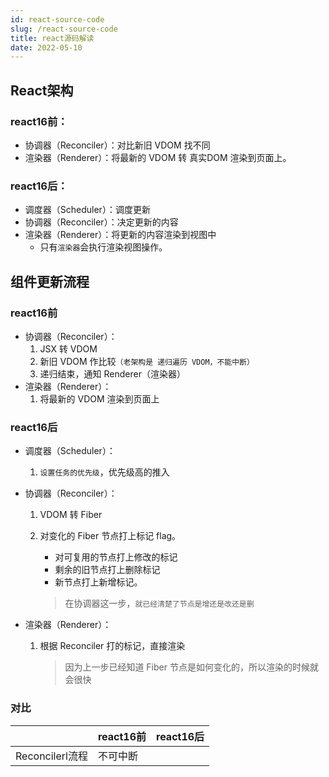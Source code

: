 ```yaml
---
id: react-source-code
slug: /react-source-code
title: react源码解读
date: 2022-05-10
---
```




## React架构

### react16前：

* 协调器（Reconciler）：对比新旧 VDOM 找不同
* 渲染器（Renderer）：将最新的 VDOM 转 真实DOM 渲染到页面上。

### react16后：

* 调度器（Scheduler）：调度更新
* 协调器（Reconciler）：决定更新的内容
* 渲染器（Renderer）：将更新的内容渲染到视图中
  * 只有`渲染器`会执行渲染视图操作。

## 组件更新流程

### react16前

* 协调器（Reconciler）：
  1. JSX 转 VDOM
  2. 新旧 VDOM 作比较`（老架构是 递归遍历 VDOM，不能中断）`
  3. 递归结束，通知 Renderer（渲染器）
* 渲染器（Renderer）：
  1. 将最新的 VDOM 渲染到页面上

### react16后

* 调度器（Scheduler）：

  1. `设置任务的优先级`，优先级高的推入

* 协调器（Reconciler）：

  1. VDOM 转 Fiber

  2. 对变化的 Fiber 节点打上标记 flag。

     * 对可复用的节点打上修改的标记
     * 剩余的旧节点打上删除标记
     * 新节点打上新增标记。

     > 在协调器这一步，`就已经清楚了节点是增还是改还是删`

* 渲染器（Renderer）：

  1. 根据 Reconciler 打的标记，直接渲染

     > 因为上一步已经知道 Fiber 节点是如何变化的，所以渲染的时候就会很快

### 对比

|                 | react16前 | react16后 |
| --------------- | --------- | --------- |
| Reconcilerl流程 | 不可中断  |           |

